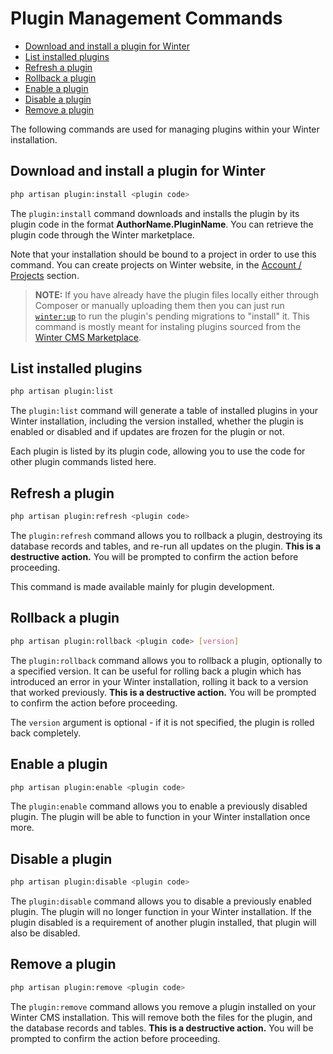 # Plugin Management Commands

- [Download and install a plugin for Winter](#plugin-install)
- [List installed plugins](#plugin-list)
- [Refresh a plugin](#plugin-refresh)
- [Rollback a plugin](#plugin-rollback)
- [Enable a plugin](#plugin-enable)
- [Disable a plugin](#plugin-disable)
- [Remove a plugin](#plugin-remove)

The following commands are used for managing plugins within your Winter installation.

<a name="plugin-install"></a>
## Download and install a plugin for Winter

```bash
php artisan plugin:install <plugin code>
```

The `plugin:install` command downloads and installs the plugin by its plugin code in the format **AuthorName.PluginName**. You can retrieve the plugin code through the Winter marketplace.

Note that your installation should be bound to a project in order to use this command. You can create projects on Winter website, in the [Account / Projects](https://wintercms.com/account/project/dashboard) section.

> **NOTE:** If you have already have the plugin files locally either through Composer or manually uploading them then you can just run [`winter:up`](#console-up-command) to run the plugin's pending migrations to "install" it. This command is mostly meant for instaling plugins sourced from the [Winter CMS Marketplace](https://wintercms.com/marketplace).

<a name="plugin-list"></a>
## List installed plugins

```bash
php artisan plugin:list
```

The `plugin:list` command will generate a table of installed plugins in your Winter installation, including the version installed, whether the plugin is enabled or disabled and if updates are frozen for the plugin or not.

Each plugin is listed by its plugin code, allowing you to use the code for other plugin commands listed here.

<a name="plugin-refresh"></a>
## Refresh a plugin

```bash
php artisan plugin:refresh <plugin code>
```

The `plugin:refresh` command allows you to rollback a plugin, destroying its database records and tables, and re-run all updates on the plugin. **This is a destructive action.** You will be prompted to confirm the action before proceeding.

This command is made available mainly for plugin development.

<a name="plugin-rollback"></a>
## Rollback a plugin

```bash
php artisan plugin:rollback <plugin code> [version]
```

The `plugin:rollback` command allows you to rollback a plugin, optionally to a specified version. It can be useful for rolling back a plugin which has introduced an error in your Winter installation, rolling it back to a version that worked previously. **This is a destructive action.** You will be prompted to confirm the action before proceeding.

The `version` argument is optional - if it is not specified, the plugin is rolled back completely.

<a name="plugin-enable"></a>
## Enable a plugin

```bash
php artisan plugin:enable <plugin code>
```

The `plugin:enable` command allows you to enable a previously disabled plugin. The plugin will be able to function in your Winter installation once more.

<a name="plugin-disable"></a>
## Disable a plugin

```bash
php artisan plugin:disable <plugin code>
```

The `plugin:disable` command allows you to disable a previously enabled plugin. The plugin will no longer function in your Winter installation. If the plugin disabled is a requirement of another plugin installed, that plugin will also be disabled.

<a name="plugin-remove"></a>
## Remove a plugin

```bash
php artisan plugin:remove <plugin code>
```

The `plugin:remove` command allows you remove a plugin installed on your Winter CMS installation. This will remove both the files for the plugin, and the database records and tables. **This is a destructive action.** You will be prompted to confirm the action before proceeding.